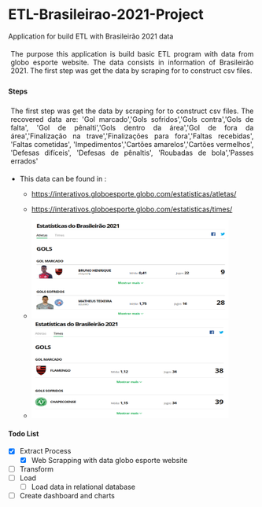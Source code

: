 # ETL-Brasileirao-2021-Project

Application for build ETL with Brasileirão 2021 data

<div style="text-align: justify; padding: 1%">
  The purpose this application is build basic ETL program with data from globo esporte website. The data consists in information of Brasileirão 2021. The first step was get the data by scraping for to construct csv files.
</div>

#### Steps

<div style="text-align: justify; padding: 1%">
  The first step was get the data by scraping for to construct csv files. The recovered data are: 'Gol marcado','Gols sofridos','Gols contra','Gols de falta',
              'Gol de pênalti','Gols dentro da área','Gol de fora da área','Finalização na trave','Finalizações para fora','Faltas recebidas', 'Faltas cometidas',
             'Impedimentos','Cartões amarelos','Cartões vermelhos', 'Defesas difíceis',
             'Defesas de pênaltis', 'Roubadas de bola','Passes errados'
</div>

- This data can be found in :

  - https://interativos.globoesporte.globo.com/estatisticas/atletas/
  - https://interativos.globoesporte.globo.com/estatisticas/times/

  - <img src="Images/athletes.png" width="400" height="200">
  - <img src="Images/teams.png" width="400" height="200">

#### Todo List

- [x] Extract Process
  - [x] Web Scrapping with data globo esporte website
- [ ] Transform
- [ ] Load
  - [ ] Load data in relational database
- [ ] Create dashboard and charts
